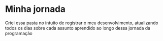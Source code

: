 # Minha jornada
 Criei essa pasta no intuito de registrar o meu desenvolvimento, atualizando todos os dias sobre cada assunto aprendido ao longo dessa jornada da programação
